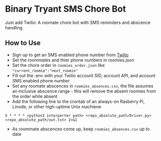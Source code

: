 # Binary Tryant SMS Chore Bot

Just add Twilio: A roomate chore bot with SMS reminders and abscence handling

## How to Use
- Sign up to get an SMS enabled phone number from [Twilio](www.twilio.com)
- Set the roommates and thier phone numbers in roomies.json
- Set the chore order in `roomies_order.json` like `"current_roomie":"next_roomie"`
- Fill out the .env with your Twilio account SID, account API, and account SMS enabled phone number
- Set any roomate abscences in `roomies_absences.csv`, the file assumes an inclusive abscence range - this will remove the absent roomies from the order while absent
- Add the following line to the crontab of an always-on Rasberry Pi, Linode, or other high-uptime Unix machiene
```
5 * * * * <python3 interperter path> <repo_absolute_path/Driver.py> <repo_absolute_path/out.txt> 2>&1
```
- As roommate abscences come up, keep `roomies_absences.csv` up to date
